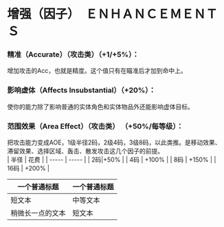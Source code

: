 # 增强（因子）　ＥＮＨＡＮＣＥＭＥＮＴＳ

### 精准（Accurate）（攻击类）（+1/+5%）：   
增加攻击的Acc，也就是精度。这个值只有在瞄准后才加到命中上。

### 影响虚体（Affects Insubstantial）（+20%）：   
使你的能力除了影响普通的实体角色和实体物品外还能影响虚体目标。

### 范围效果（Area Effect）（攻击类） （+50%/每等级）：   
把攻击能力变成AOE，1级半径2码，2级4码，3级8码，以此类推。是移动效果、滞留效果、选择区域、轰击、散发攻击这几个因子的前提。   
| 半径 | 花费 |
| ----- | ----- |
| 2码|+50% |
| 4码 | +100% |
| 8码 | +150% |
| 16码 | +200% |

| 一个普通标题 | 一个普通标题 |
| ------| ------ |
| 短文本 | 中等文本 |
| 稍微长一点的文本 | 短文本 |
### 


### 
### 
### 
### 
### 
### 
### 
### 
### 
### 
### 
### 
### 
### 
### 
### 
### 
### 
### 
### 
### 
### 
### 
### 
### 
